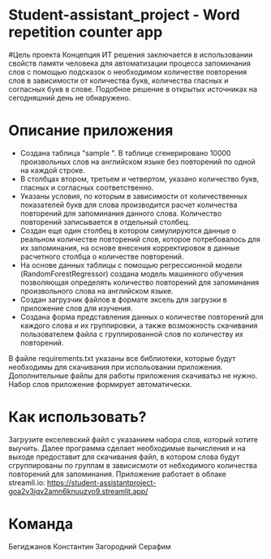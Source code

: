 # Student-assistant_project - Word repetition counter app

#Цель проекта 
Концепция ИТ решения заключается в использовании свойств памяти человека для автоматизации процесса запоминания слов с помощью подсказок о необходимом количестве повторения слов в зависимости от количества букв, количества гласных и согласных букв в слове. Подобное решение в открытых источниках на сегодняшний день не обнаружено.

# Описание приложения 
- Создана таблица  "sample ".  В таблице сгенерировано 10000 произвольных слов на английском языке без повторений по одной на каждой строке.
- В столбцах втором, третьем и четвертом, указано количество букв, гласных и согласных соответственно.
- Указаны условия, по которым в зависимости от количественных показателей букв для слова производится расчет количества повторений для запоминания данного слова. Количество повторений записывается в отдельный столбец.
- Создан еще один столбец в котором симулируются данные о реальном количестве повторений слов, которое потребовалось для их запоминания, на основе внесения корректировок в данные расчетного столбца о количестве повторений.
- На основе данных таблицы с помощью регрессионной модели (RandomForestRegressor) создана модель машинного обучения позволяющая определять количество повторений для запоминания произвольного слова на английском языке.
- Создан загрузчик файлов в формате эксель для загрузки в приложение слов для изучения.
- Создана форма представления данных о количестве повторений для каждого слова и их группировки, а также возможность скачивания пользователем файла с группированной слов по количеству их повторений.

В файле requirements.txt указаны все библиотеки, которые будут необходимы для скачивания при испольовании приложения. Дополнительные файлы для работы приложения скачиватьз не нужно. Набор слов приложение формирует автоматически.

# Как использовать?
Загрузите екселевский файл с указанием набора слов, который хотите выучить. Далее программа сделает необходимые вычисления и на выходе предоставит для скачивания файл, в котором слова будут сгруппированы по группам в зависисмоти от небходимого количества повторений для запоминания.
Приложение работает в облаке streamli.io: https://student-assistantproject-goa2v3jqv2amn6knuuzvo9.streamlit.app/

# Команда
Бегиджанов Константин 
Загородний Серафим

